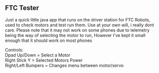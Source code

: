 FTC Tester
-------------

Just a quick little java app that runs on the driver station for FTC Robots, used to check motors and test run them. Use at your own will, i really dont care.  Please note that it may not work on some phones due to telemetry being the way of selecting the motor to run, However I've kept it small enough that it should work on most phones

Controls:\
Dpad Up/Down = Select a Motor\
Right Stick Y = Selected Motors Power\
Right/Left Bumpers = Changes menu between motor/servo

